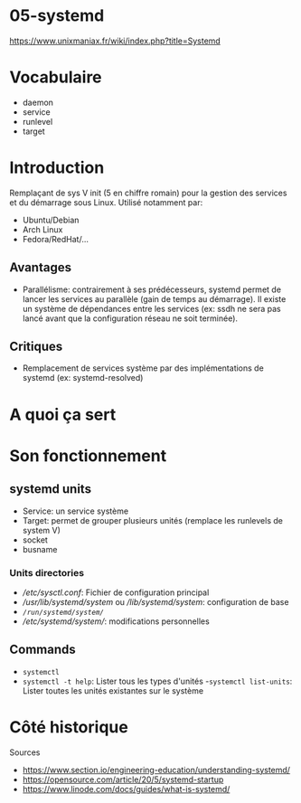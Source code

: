 

# 05-systemd

https://www.unixmaniax.fr/wiki/index.php?title=Systemd
# Vocabulaire
- daemon
- service
- runlevel
- target
# Introduction
Remplaçant de sys V init (5 en chiffre romain) pour la gestion des services et du démarrage sous Linux.
Utilisé notamment par:
- Ubuntu/Debian
- Arch Linux
- Fedora/RedHat/...
## Avantages
- Parallélisme: contrairement à ses prédécesseurs, systemd permet de lancer les services au parallèle (gain de temps au démarrage). Il existe un système de dépendances entre les services (ex: ssdh ne sera pas lancé avant que la configuration réseau ne soit terminée).
## Critiques
- Remplacement de services système par des implémentations de systemd (ex: systemd-resolved)
# A quoi ça sert
# Son fonctionnement
## systemd units
- Service: un service système
- Target: permet de grouper plusieurs unités (remplace les runlevels de system V)
- socket
- busname
### Units directories
- _/etc/sysctl.conf_: Fichier de configuration principal
- _/usr/lib/systemd/system_ ou  _/lib/systemd/system_: configuration de base
- _`/run/systemd/system/`_
- _/etc/systemd/system/_: modifications personnelles
## Commands
- `systemctl`
- `systemctl -t help`: Lister tous les types d'unités
-`systemctl list-units`: Lister toutes les unités existantes sur le système
# Côté historique
Sources
- https://www.section.io/engineering-education/understanding-systemd/
- https://opensource.com/article/20/5/systemd-startup
- https://www.linode.com/docs/guides/what-is-systemd/
